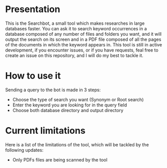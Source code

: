 # Presentation

This is the Searchbot, a small tool which makes researches in large databases faster. You can ask it to search keyword occurrences in a database composed of any number of files and folders you want, and it will output the search on its screen and in a PDF file composed of all the pages of the documents in which the keyword appears in.
This tool is still in active development, if you encounter issues, or if you have requests, feal free to create an issue on this repository, and I will do my best to tackle it.

# How to use it

Sending a query to the bot is made in 3 steps:
- Choose the type of search you want (Synonym or Root search)
- Enter the keyword you are looking for in the query field
- Choose both database directory and output directory

# Current limitations

Here is a list of the limitations of the tool, which will be tackled by the following updates:
- Only PDFs files are being scanned by the tool
